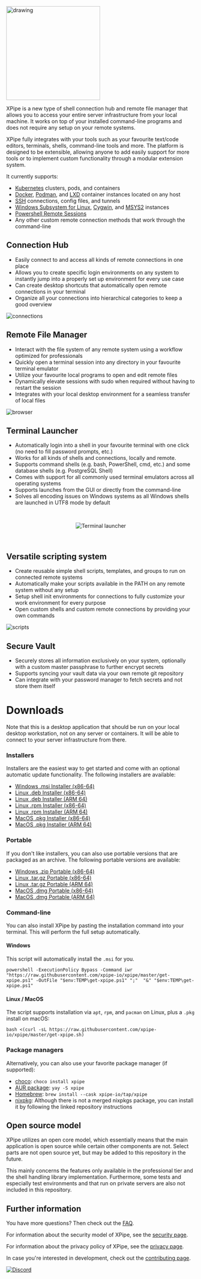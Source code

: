 <img src="https://github.com/xpipe-io/xpipe/assets/72509152/88d750f3-8469-4c51-bb64-5b264b0e9d47" alt="drawing" width="250"/>

XPipe is a new type of shell connection hub and remote file manager that allows you to access your entire server infrastructure from your local machine. It works on top of your installed command-line programs and does not require any setup on your remote systems.

XPipe fully integrates with your tools such as your favourite text/code editors, terminals, shells, command-line tools and more. The platform is designed to be extensible, allowing anyone to add easily support for more tools or to implement custom functionality through a modular extension system.

It currently supports:
- [Kubernetes](https://kubernetes.io/) clusters, pods, and containers
- [Docker](https://www.docker.com/), [Podman](https://podman.io/), and [LXD](https://linuxcontainers.org/lxd/introduction/) container instances located on any host
- [SSH](https://www.ssh.com/academy/ssh/protocol) connections, config files, and tunnels
- [Windows Subsystem for Linux](https://ubuntu.com/wsl), [Cygwin](https://www.cygwin.com/), and [MSYS2](https://www.msys2.org/) instances
- [Powershell Remote Sessions](https://learn.microsoft.com/en-us/powershell/scripting/learn/remoting/running-remote-commands?view=powershell-7.3)
- Any other custom remote connection methods that work through the command-line

## Connection Hub

- Easily connect to and access all kinds of remote connections in one place
- Allows you to create specific login environments on any system to instantly jump into a properly set up environment for every use case
- Can create desktop shortcuts that automatically open remote connections in your terminal
- Organize all your connections into hierarchical categories to keep a good overview

![connections](https://github.com/xpipe-io/xpipe/assets/72509152/5df3169a-4150-4478-a3de-ae1f9748c3c8)

## Remote File Manager

- Interact with the file system of any remote system using a workflow optimized for professionals
- Quickly open a terminal session into any directory in your favourite terminal emulator
- Utilize your favourite local programs to open and edit remote files
- Dynamically elevate sessions with sudo when required without having to restart the session
- Integrates with your local desktop environment for a seamless transfer of local files

![browser](https://github.com/xpipe-io/xpipe/assets/72509152/4d4e4e54-17c1-4ebe-acf8-f615cfce8b3f)

## Terminal Launcher

- Automatically login into a shell in your favourite terminal with one click (no need to fill password prompts, etc.)
- Works for all kinds of shells and connections, locally and remote.
- Supports command shells (e.g. bash, PowerShell, cmd, etc.) and some database shells (e.g. PostgreSQL Shell)
- Comes with support for all commonly used terminal emulators across all operating systems
- Supports launches from the GUI or directly from the command-line
- Solves all encoding issues on Windows systems as all Windows shells are launched in UTF8 mode by default

<br>
<p align="center">
  <img src="https://github.com/xpipe-io/xpipe/assets/72509152/02351317-f25d-4af3-8116-bc3b4fb92312" alt="Terminal launcher"/>
</p>
<br>

## Versatile scripting system

- Create reusable simple shell scripts, templates, and groups to run on connected remote systems
- Automatically make your scripts available in the PATH on any remote system without any setup
- Setup shell init environments for connections to fully customize your work environment for every purpose
- Open custom shells and custom remote connections by providing your own commands

![scripts](https://github.com/xpipe-io/xpipe/assets/72509152/56533f22-b689-4201-b58a-eebe0a6d517a)

## Secure Vault

- Securely stores all information exclusively on your system,
  optionally with a custom master passphrase to further encrypt secrets
- Supports syncing your vault data via your own remote git repository
- Can integrate with your password manager to fetch secrets and not store them itself

# Downloads

Note that this is a desktop application that should be run on your local desktop workstation, not on any server or containers. It will be able to connect to your server infrastructure from there.

### Installers

Installers are the easiest way to get started and come with an optional automatic update functionality. The following installers are available:

- [Windows .msi Installer (x86-64)](https://github.com/xpipe-io/xpipe/releases/latest/download/xpipe-installer-windows-x86_64.msi)
- [Linux .deb Installer (x86-64)](https://github.com/xpipe-io/xpipe/releases/latest/download/xpipe-installer-linux-x86_64.deb)
- [Linux .deb Installer (ARM 64)](https://github.com/xpipe-io/xpipe/releases/latest/download/xpipe-installer-linux-arm64.deb)
- [Linux .rpm Installer (x86-64)](https://github.com/xpipe-io/xpipe/releases/latest/download/xpipe-installer-linux-x86_64.rpm)
- [Linux .rpm Installer (ARM 64)](https://github.com/xpipe-io/xpipe/releases/latest/download/xpipe-installer-linux-arm64.rpm)
- [MacOS .pkg Installer (x86-64)](https://github.com/xpipe-io/xpipe/releases/latest/download/xpipe-installer-macos-x86_64.pkg)
- [MacOS .pkg Installer (ARM 64)](https://github.com/xpipe-io/xpipe/releases/latest/download/xpipe-installer-macos-arm64.pkg)

### Portable

If you don't like installers, you can also use portable versions that are packaged as an archive. The following portable versions are available:

- [Windows .zip Portable (x86-64)](https://github.com/xpipe-io/xpipe/releases/latest/download/xpipe-portable-windows-x86_64.zip)
- [Linux .tar.gz Portable (x86-64)](https://github.com/xpipe-io/xpipe/releases/latest/download/xpipe-portable-linux-x86_64.tar.gz)
- [Linux .tar.gz Portable (ARM 64)](https://github.com/xpipe-io/xpipe/releases/latest/download/xpipe-portable-linux-arm64.tar.gz)
- [MacOS .dmg Portable (x86-64)](https://github.com/xpipe-io/xpipe/releases/latest/download/xpipe-portable-macos-x86_64.dmg)
- [MacOS .dmg Portable (ARM 64)](https://github.com/xpipe-io/xpipe/releases/latest/download/xpipe-portable-macos-arm64.dmg)

### Command-line

You can also install XPipe by pasting the installation command into your terminal. This will perform the full setup automatically.

#### Windows

This script will automatically install the `.msi` for you.

```
powershell -ExecutionPolicy Bypass -Command iwr "https://raw.githubusercontent.com/xpipe-io/xpipe/master/get-xpipe.ps1" -OutFile "$env:TEMP\get-xpipe.ps1" ";"  "&" "$env:TEMP\get-xpipe.ps1"
```

####  Linux / MacOS

The script supports installation via `apt`, `rpm`, and `pacman` on Linux, plus a `.pkg` install on macOS:

```
bash <(curl -sL https://raw.githubusercontent.com/xpipe-io/xpipe/master/get-xpipe.sh)
```

### Package managers

Alternatively, you can also use your favorite package manager (if supported):

- [choco](https://community.chocolatey.org/packages/xpipe): `choco install xpipe`
- [AUR package](https://aur.archlinux.org/packages/xpipe): `yay -S xpipe`
- [Homebrew](https://github.com/xpipe-io/homebrew-tap): `brew install --cask xpipe-io/tap/xpipe`
- [nixpkg](https://github.com/xpipe-io/nixpkg): Although there is not a merged nixpkgs package, you can install it by following the linked repository instructions

## Open source model

XPipe utilizes an open core model, which essentially means that the main application is open source while certain other components are not. Select parts are not open source yet, but may be added to this repository in the future.

This mainly concerns the features only available in the professional tier and the shell handling library implementation. Furthermore, some tests and especially test environments and that run on private servers are also not included in this repository.

## Further information

You have more questions? Then check out the [FAQ](https://xpipe.io/faq).

For information about the security model of XPipe, see the [security page](https://docs.xpipe.io/security).

For information about the privacy policy of XPipe, see the [privacy page](https://docs.xpipe.io/privacy-policy).

In case you're interested in development, check out the [contributing page](/CONTRIBUTING.md).

[![Discord](https://discordapp.com/api/guilds/979695018782646285/widget.png?style=banner2)](https://discord.gg/8y89vS8cRb)
